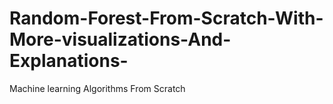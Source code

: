 # Random-Forest-From-Scratch-With-More-visualizations-And-Explanations-
Machine learning Algorithms From Scratch

